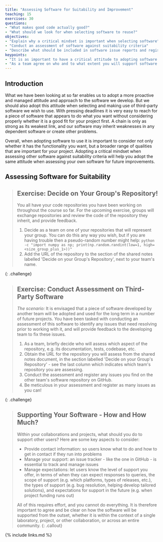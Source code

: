 ```yaml
---
title: "Assessing Software for Suitability and Improvement"
teaching: 15
exercises: 30
questions:
- "What makes good code actually good?"
- "What should we look for when selecting software to reuse?"
objectives:
- "Explain why a critical mindset is important when selecting software"
- "Conduct an assessment of software against suitability criteria"
- "Describe what should be included in software issue reports and register them"
keypoints:
- "It is as important to have a critical attitude to adopting software as we do to developing it."
- "As a team agree on who and to what extent you will support software you make available to others."
---
```


## Introduction

What we have been looking at so far enables us to adopt
a more proactive and managed attitude and approach to the software we develop.
But we should also adopt this attitude when
selecting and making use of third-party software we wish to use.
With pressing deadlines it is very easy to reach for
a piece of software that appears to do what you want
without considering properly whether it is a good fit for your project first.
A chain is only as strong as its weakest link,
and our software may inherit weaknesses in any dependent software or create other problems.

Overall, when adopting software to use it is important to consider
not only whether it has the functionality you want,
but a broader range of qualities that are important for your project.
Adopting a critical mindset when assessing other software against suitability criteria
will help you adopt the same attitude when assessing your own software for future improvements.

## Assessing Software for Suitability

> ## Exercise: Decide on Your Group's Repository!
>
> You all have your code repositories you have been working on throughout the course so far.
> For the upcoming exercise,
> groups will exchange repositories and review the code of the repository they inherit,
> and provide feedback.
>
> 1. Decide as a team on one of your repositories that will represent your group.
>    You can do this any way you wish,
>    but if you are having trouble then a pseudo-random number might help:
>    `python -c "import numpy as np; print(np.random.randint(low=1, high=<size_group_plus_1>))"`
> 2. Add the URL of the repository to
>    the section of the shared notes labelled 'Decide on your Group's Repository',
>    next to your team's name.
>
> 
{: .challenge}

> ## Exercise: Conduct Assessment on Third-Party Software
>
> *The scenario:* It is envisaged that a piece of software developed by another team will be
> adopted and used for the long term in a number of future projects.
> You have been tasked with conducting an assessment of this software
> to identify any issues that need resolving prior to working with it,
> and will provide feedback to the developing team to fix these issues.
>
> 1. As a team, briefly decide who will assess which aspect of the repository,
>    e.g. its documentation, tests, codebase, etc.
> 2. Obtain the URL for the repository you will assess from the shared notes document,
>    in the section labelled 'Decide on your Group's Repository' -
>    see the last column which indicates which team's repository you are assessing.
> 3. Conduct the assessment
>    and register any issues you find on the other team's software repository on GitHub.
> 4. Be meticulous in your assessment and register as many issues as you can!
>
> 
{: .challenge}


> ## Supporting Your Software - How and How Much?
>
> Within your collaborations and projects, what should you do to support other users?
> Here are some key aspects to consider:
>
> - Provide contact information:
>   so users know what to do and how to get in contact if they run into problems
> - Manage your support:
>   an issue tracker - like the one in GitHub - is essential to track and manage issues
> - Manage expectations:
>   let users know the level of support you offer,
>   in terms of when they can expect responses to queries,
>   the scope of support (e.g. which platforms, types of releases, etc.),
>   the types of support (e.g. bug resolution, helping develop tailored solutions),
>   and expectations for support in the future (e.g. when project funding runs out)
>
> All of this requires effort, and you cannot do everything.
> It is therefore important to agree and be clear on
> how the software will be supported from the outset,
> whether it is within the context of a single laboratory,
> project,
> or other collaboration,
> or across an entire community.
{: .callout}

{% include links.md %}
